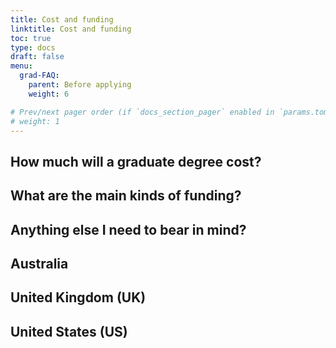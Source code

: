 ```yaml
---
title: Cost and funding
linktitle: Cost and funding
toc: true
type: docs
draft: false
menu:
  grad-FAQ:
    parent: Before applying
    weight: 6

# Prev/next pager order (if `docs_section_pager` enabled in `params.toml`)
# weight: 1
---
```


## How much will a graduate degree cost?

## What are the main kinds of funding?

## Anything else I need to bear in mind?

## Australia

## United Kingdom (UK)

## United States (US)
